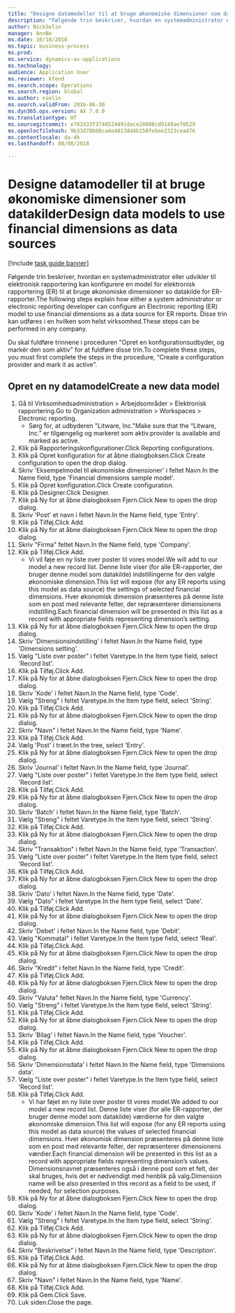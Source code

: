 ```yaml
--- 
title: "Designe datamodeller til at bruge økonomiske dimensioner som datakilder"
description: "Følgende trin beskriver, hvordan en systemadministrator eller udvikler til elektronisk rapportering kan konfigurere en model for elektronisk rapportering (ER) til at bruge økonomiske dimensioner so datakilde for ER-rapporter."
author: NickSelin
manager: AnnBe
ms.date: 10/18/2016
ms.topic: business-process
ms.prod: 
ms.service: dynamics-ax-applications
ms.technology: 
audience: Application User
ms.reviewer: kfend
ms.search.scope: Operations
ms.search.region: Global
ms.author: nselin
ms.search.validFrom: 2016-06-30
ms.dyn365.ops.version: AX 7.0.0
ms.translationtype: HT
ms.sourcegitcommit: e782d33f3748524491dace28008cd9148ae70529
ms.openlocfilehash: 9b33d78b60ca4e4813dd4b158febee2323cea476
ms.contentlocale: da-dk
ms.lasthandoff: 08/08/2018

---
```

# <a name="design-data-models-to-use-financial-dimensions-as-data-sources"></a><span data-ttu-id="e5c5f-103">Designe datamodeller til at bruge økonomiske dimensioner som datakilder</span><span class="sxs-lookup"><span data-stu-id="e5c5f-103">Design data models to use financial dimensions as data sources</span></span>

[!include [task guide banner](../../includes/task-guide-banner.md)]

<span data-ttu-id="e5c5f-104">Følgende trin beskriver, hvordan en systemadministrator eller udvikler til elektronisk rapportering kan konfigurere en model for elektronisk rapportering (ER) til at bruge økonomiske dimensioner so datakilde for ER-rapporter.</span><span class="sxs-lookup"><span data-stu-id="e5c5f-104">The following steps explain how either a system administrator or electronic reporting developer can configure an Electronic reporting (ER) model to use financial dimensions as a data source for ER reports.</span></span> <span data-ttu-id="e5c5f-105">Disse trin kan udføres i en hvilken som helst virksomhed.</span><span class="sxs-lookup"><span data-stu-id="e5c5f-105">These steps can be performed in any company.</span></span>

<span data-ttu-id="e5c5f-106">Du skal fuldføre trinnene i proceduren "Opret en konfigurationsudbyder, og markér den som aktiv" for at fuldføre disse trin.</span><span class="sxs-lookup"><span data-stu-id="e5c5f-106">To complete these steps, you must first complete the steps in the procedure, “Create a configuration provider and mark it as active”.</span></span>


## <a name="create-a-new-data-model"></a><span data-ttu-id="e5c5f-107">Opret en ny datamodel</span><span class="sxs-lookup"><span data-stu-id="e5c5f-107">Create a new data model</span></span>
1. <span data-ttu-id="e5c5f-108">Gå til Virksomhedsadministration > Arbejdsområder > Elektronisk rapportering.</span><span class="sxs-lookup"><span data-stu-id="e5c5f-108">Go to Organization administration > Workspaces > Electronic reporting.</span></span>
    * <span data-ttu-id="e5c5f-109">Sørg for, at udbyderen "Litware, Inc."</span><span class="sxs-lookup"><span data-stu-id="e5c5f-109">Make sure that the “Litware, Inc.”</span></span> <span data-ttu-id="e5c5f-110">er tilgængelig og markeret som aktiv.</span><span class="sxs-lookup"><span data-stu-id="e5c5f-110">provider is available and marked as active.</span></span>  
2. <span data-ttu-id="e5c5f-111">Klik på Rapporteringskonfigurationer.</span><span class="sxs-lookup"><span data-stu-id="e5c5f-111">Click Reporting configurations.</span></span>
3. <span data-ttu-id="e5c5f-112">Klik på Opret konfiguration for at åbne dialogboksen.</span><span class="sxs-lookup"><span data-stu-id="e5c5f-112">Click Create configuration to open the drop dialog.</span></span>
4. <span data-ttu-id="e5c5f-113">Skriv 'Eksempelmodel til økonomiske dimensioner' i feltet Navn.</span><span class="sxs-lookup"><span data-stu-id="e5c5f-113">In the Name field, type 'Financial dimensions sample model'.</span></span>
5. <span data-ttu-id="e5c5f-114">Klik på Opret konfiguration.</span><span class="sxs-lookup"><span data-stu-id="e5c5f-114">Click Create configuration.</span></span>
6. <span data-ttu-id="e5c5f-115">Klik på Designer.</span><span class="sxs-lookup"><span data-stu-id="e5c5f-115">Click Designer.</span></span>
7. <span data-ttu-id="e5c5f-116">Klik på Ny for at åbne dialogboksen Fjern.</span><span class="sxs-lookup"><span data-stu-id="e5c5f-116">Click New to open the drop dialog.</span></span>
8. <span data-ttu-id="e5c5f-117">Skriv 'Post' et navn i feltet Navn.</span><span class="sxs-lookup"><span data-stu-id="e5c5f-117">In the Name field, type 'Entry'.</span></span>
9. <span data-ttu-id="e5c5f-118">Klik på Tilføj.</span><span class="sxs-lookup"><span data-stu-id="e5c5f-118">Click Add.</span></span>
10. <span data-ttu-id="e5c5f-119">Klik på Ny for at åbne dialogboksen Fjern.</span><span class="sxs-lookup"><span data-stu-id="e5c5f-119">Click New to open the drop dialog.</span></span>
11. <span data-ttu-id="e5c5f-120">Skriv "Firma" feltet Navn.</span><span class="sxs-lookup"><span data-stu-id="e5c5f-120">In the Name field, type 'Company'.</span></span>
12. <span data-ttu-id="e5c5f-121">Klik på Tilføj.</span><span class="sxs-lookup"><span data-stu-id="e5c5f-121">Click Add.</span></span>
    * <span data-ttu-id="e5c5f-122">Vi vil føje en ny liste over poster til vores model.</span><span class="sxs-lookup"><span data-stu-id="e5c5f-122">We will add to our model a new record list.</span></span> <span data-ttu-id="e5c5f-123">Denne liste viser (for alle ER-rapporter, der bruger denne model som datakilde) indstillingerne for den valgte økonomiske dimension.</span><span class="sxs-lookup"><span data-stu-id="e5c5f-123">This list will expose (for any ER reports using this model as data source) the settings of selected financial dimensions.</span></span> <span data-ttu-id="e5c5f-124">Hver økonomisk dimension præsenteres på denne liste som en post med relevante felter, der repræsenterer dimensionens indstilling.</span><span class="sxs-lookup"><span data-stu-id="e5c5f-124">Each financial dimension will be presented in this list as a record with appropriate fields representing dimension’s setting.</span></span>  
13. <span data-ttu-id="e5c5f-125">Klik på Ny for at åbne dialogboksen Fjern.</span><span class="sxs-lookup"><span data-stu-id="e5c5f-125">Click New to open the drop dialog.</span></span>
14. <span data-ttu-id="e5c5f-126">Skriv 'Dimensionsindstilling' i feltet Navn.</span><span class="sxs-lookup"><span data-stu-id="e5c5f-126">In the Name field, type 'Dimensions setting'.</span></span>
15. <span data-ttu-id="e5c5f-127">Vælg "Liste over poster" i feltet Varetype.</span><span class="sxs-lookup"><span data-stu-id="e5c5f-127">In the Item type field, select 'Record list'.</span></span>
16. <span data-ttu-id="e5c5f-128">Klik på Tilføj.</span><span class="sxs-lookup"><span data-stu-id="e5c5f-128">Click Add.</span></span>
17. <span data-ttu-id="e5c5f-129">Klik på Ny for at åbne dialogboksen Fjern.</span><span class="sxs-lookup"><span data-stu-id="e5c5f-129">Click New to open the drop dialog.</span></span>
18. <span data-ttu-id="e5c5f-130">Skriv 'Kode' i feltet Navn.</span><span class="sxs-lookup"><span data-stu-id="e5c5f-130">In the Name field, type 'Code'.</span></span>
19. <span data-ttu-id="e5c5f-131">Vælg "Streng" i feltet Varetype.</span><span class="sxs-lookup"><span data-stu-id="e5c5f-131">In the Item type field, select 'String'.</span></span>
20. <span data-ttu-id="e5c5f-132">Klik på Tilføj.</span><span class="sxs-lookup"><span data-stu-id="e5c5f-132">Click Add.</span></span>
21. <span data-ttu-id="e5c5f-133">Klik på Ny for at åbne dialogboksen Fjern.</span><span class="sxs-lookup"><span data-stu-id="e5c5f-133">Click New to open the drop dialog.</span></span>
22. <span data-ttu-id="e5c5f-134">Skriv "Navn" i feltet Navn.</span><span class="sxs-lookup"><span data-stu-id="e5c5f-134">In the Name field, type 'Name'.</span></span>
23. <span data-ttu-id="e5c5f-135">Klik på Tilføj.</span><span class="sxs-lookup"><span data-stu-id="e5c5f-135">Click Add.</span></span>
24. <span data-ttu-id="e5c5f-136">Vælg 'Post' i træet.</span><span class="sxs-lookup"><span data-stu-id="e5c5f-136">In the tree, select 'Entry'.</span></span>
25. <span data-ttu-id="e5c5f-137">Klik på Ny for at åbne dialogboksen Fjern.</span><span class="sxs-lookup"><span data-stu-id="e5c5f-137">Click New to open the drop dialog.</span></span>
26. <span data-ttu-id="e5c5f-138">Skriv 'Journal' i feltet Navn.</span><span class="sxs-lookup"><span data-stu-id="e5c5f-138">In the Name field, type 'Journal'.</span></span>
27. <span data-ttu-id="e5c5f-139">Vælg "Liste over poster" i feltet Varetype.</span><span class="sxs-lookup"><span data-stu-id="e5c5f-139">In the Item type field, select 'Record list'.</span></span>
28. <span data-ttu-id="e5c5f-140">Klik på Tilføj.</span><span class="sxs-lookup"><span data-stu-id="e5c5f-140">Click Add.</span></span>
29. <span data-ttu-id="e5c5f-141">Klik på Ny for at åbne dialogboksen Fjern.</span><span class="sxs-lookup"><span data-stu-id="e5c5f-141">Click New to open the drop dialog.</span></span>
30. <span data-ttu-id="e5c5f-142">Skriv 'Batch' i feltet Navn.</span><span class="sxs-lookup"><span data-stu-id="e5c5f-142">In the Name field, type 'Batch'.</span></span>
31. <span data-ttu-id="e5c5f-143">Vælg "Streng" i feltet Varetype.</span><span class="sxs-lookup"><span data-stu-id="e5c5f-143">In the Item type field, select 'String'.</span></span>
32. <span data-ttu-id="e5c5f-144">Klik på Tilføj.</span><span class="sxs-lookup"><span data-stu-id="e5c5f-144">Click Add.</span></span>
33. <span data-ttu-id="e5c5f-145">Klik på Ny for at åbne dialogboksen Fjern.</span><span class="sxs-lookup"><span data-stu-id="e5c5f-145">Click New to open the drop dialog.</span></span>
34. <span data-ttu-id="e5c5f-146">Skriv "Transaktion" i feltet Navn.</span><span class="sxs-lookup"><span data-stu-id="e5c5f-146">In the Name field, type 'Transaction'.</span></span>
35. <span data-ttu-id="e5c5f-147">Vælg "Liste over poster" i feltet Varetype.</span><span class="sxs-lookup"><span data-stu-id="e5c5f-147">In the Item type field, select 'Record list'.</span></span>
36. <span data-ttu-id="e5c5f-148">Klik på Tilføj.</span><span class="sxs-lookup"><span data-stu-id="e5c5f-148">Click Add.</span></span>
37. <span data-ttu-id="e5c5f-149">Klik på Ny for at åbne dialogboksen Fjern.</span><span class="sxs-lookup"><span data-stu-id="e5c5f-149">Click New to open the drop dialog.</span></span>
38. <span data-ttu-id="e5c5f-150">Skriv 'Dato' i feltet Navn.</span><span class="sxs-lookup"><span data-stu-id="e5c5f-150">In the Name field, type 'Date'.</span></span>
39. <span data-ttu-id="e5c5f-151">Vælg "Dato" i feltet Varetype.</span><span class="sxs-lookup"><span data-stu-id="e5c5f-151">In the Item type field, select 'Date'.</span></span>
40. <span data-ttu-id="e5c5f-152">Klik på Tilføj.</span><span class="sxs-lookup"><span data-stu-id="e5c5f-152">Click Add.</span></span>
41. <span data-ttu-id="e5c5f-153">Klik på Ny for at åbne dialogboksen Fjern.</span><span class="sxs-lookup"><span data-stu-id="e5c5f-153">Click New to open the drop dialog.</span></span>
42. <span data-ttu-id="e5c5f-154">Skriv 'Debet' i feltet Navn.</span><span class="sxs-lookup"><span data-stu-id="e5c5f-154">In the Name field, type 'Debit'.</span></span>
43. <span data-ttu-id="e5c5f-155">Vælg "Kommatal" i feltet Varetype.</span><span class="sxs-lookup"><span data-stu-id="e5c5f-155">In the Item type field, select 'Real'.</span></span>
44. <span data-ttu-id="e5c5f-156">Klik på Tilføj.</span><span class="sxs-lookup"><span data-stu-id="e5c5f-156">Click Add.</span></span>
45. <span data-ttu-id="e5c5f-157">Klik på Ny for at åbne dialogboksen Fjern.</span><span class="sxs-lookup"><span data-stu-id="e5c5f-157">Click New to open the drop dialog.</span></span>
46. <span data-ttu-id="e5c5f-158">Skriv "Kredit" i feltet Navn.</span><span class="sxs-lookup"><span data-stu-id="e5c5f-158">In the Name field, type 'Credit'.</span></span>
47. <span data-ttu-id="e5c5f-159">Klik på Tilføj.</span><span class="sxs-lookup"><span data-stu-id="e5c5f-159">Click Add.</span></span>
48. <span data-ttu-id="e5c5f-160">Klik på Ny for at åbne dialogboksen Fjern.</span><span class="sxs-lookup"><span data-stu-id="e5c5f-160">Click New to open the drop dialog.</span></span>
49. <span data-ttu-id="e5c5f-161">Skriv "Valuta" feltet Navn.</span><span class="sxs-lookup"><span data-stu-id="e5c5f-161">In the Name field, type 'Currency'.</span></span>
50. <span data-ttu-id="e5c5f-162">Vælg "Streng" i feltet Varetype.</span><span class="sxs-lookup"><span data-stu-id="e5c5f-162">In the Item type field, select 'String'.</span></span>
51. <span data-ttu-id="e5c5f-163">Klik på Tilføj.</span><span class="sxs-lookup"><span data-stu-id="e5c5f-163">Click Add.</span></span>
52. <span data-ttu-id="e5c5f-164">Klik på Ny for at åbne dialogboksen Fjern.</span><span class="sxs-lookup"><span data-stu-id="e5c5f-164">Click New to open the drop dialog.</span></span>
53. <span data-ttu-id="e5c5f-165">Skriv 'Bilag' i feltet Navn.</span><span class="sxs-lookup"><span data-stu-id="e5c5f-165">In the Name field, type 'Voucher'.</span></span>
54. <span data-ttu-id="e5c5f-166">Klik på Tilføj.</span><span class="sxs-lookup"><span data-stu-id="e5c5f-166">Click Add.</span></span>
55. <span data-ttu-id="e5c5f-167">Klik på Ny for at åbne dialogboksen Fjern.</span><span class="sxs-lookup"><span data-stu-id="e5c5f-167">Click New to open the drop dialog.</span></span>
56. <span data-ttu-id="e5c5f-168">Skriv 'Dimensionsdata' i feltet Navn.</span><span class="sxs-lookup"><span data-stu-id="e5c5f-168">In the Name field, type 'Dimensions data'.</span></span>
57. <span data-ttu-id="e5c5f-169">Vælg "Liste over poster" i feltet Varetype.</span><span class="sxs-lookup"><span data-stu-id="e5c5f-169">In the Item type field, select 'Record list'.</span></span>
58. <span data-ttu-id="e5c5f-170">Klik på Tilføj.</span><span class="sxs-lookup"><span data-stu-id="e5c5f-170">Click Add.</span></span>
    * <span data-ttu-id="e5c5f-171">Vi har føjet en ny liste over poster til vores model.</span><span class="sxs-lookup"><span data-stu-id="e5c5f-171">We added to our model a new record list.</span></span> <span data-ttu-id="e5c5f-172">Denne liste viser (for alle ER-rapporter, der bruger denne model som datakilde) værdierne for den valgte økonomiske dimension.</span><span class="sxs-lookup"><span data-stu-id="e5c5f-172">This list will expose (for any ER reports using this model as data source) the values of selected financial dimensions.</span></span> <span data-ttu-id="e5c5f-173">Hver økonomisk dimension præsenteres på denne liste som en post med relevante felter, der repræsenterer dimensionens værdier.</span><span class="sxs-lookup"><span data-stu-id="e5c5f-173">Each financial dimension will be presented in this list as a record with appropriate fields representing dimension’s values.</span></span> <span data-ttu-id="e5c5f-174">Dimensionsnavnet præsenteres også i denne post som et felt, der skal bruges, hvis det er nødvendigt med henblik på valg.</span><span class="sxs-lookup"><span data-stu-id="e5c5f-174">Dimension name will be also presented in this record as a field to be used, if needed, for selection purposes.</span></span>  
59. <span data-ttu-id="e5c5f-175">Klik på Ny for at åbne dialogboksen Fjern.</span><span class="sxs-lookup"><span data-stu-id="e5c5f-175">Click New to open the drop dialog.</span></span>
60. <span data-ttu-id="e5c5f-176">Skriv 'Kode' i feltet Navn.</span><span class="sxs-lookup"><span data-stu-id="e5c5f-176">In the Name field, type 'Code'.</span></span>
61. <span data-ttu-id="e5c5f-177">Vælg "Streng" i feltet Varetype.</span><span class="sxs-lookup"><span data-stu-id="e5c5f-177">In the Item type field, select 'String'.</span></span>
62. <span data-ttu-id="e5c5f-178">Klik på Tilføj.</span><span class="sxs-lookup"><span data-stu-id="e5c5f-178">Click Add.</span></span>
63. <span data-ttu-id="e5c5f-179">Klik på Ny for at åbne dialogboksen Fjern.</span><span class="sxs-lookup"><span data-stu-id="e5c5f-179">Click New to open the drop dialog.</span></span>
64. <span data-ttu-id="e5c5f-180">Skriv "Beskrivelse" i feltet Navn.</span><span class="sxs-lookup"><span data-stu-id="e5c5f-180">In the Name field, type 'Description'.</span></span>
65. <span data-ttu-id="e5c5f-181">Klik på Tilføj.</span><span class="sxs-lookup"><span data-stu-id="e5c5f-181">Click Add.</span></span>
66. <span data-ttu-id="e5c5f-182">Klik på Ny for at åbne dialogboksen Fjern.</span><span class="sxs-lookup"><span data-stu-id="e5c5f-182">Click New to open the drop dialog.</span></span>
67. <span data-ttu-id="e5c5f-183">Skriv "Navn" i feltet Navn.</span><span class="sxs-lookup"><span data-stu-id="e5c5f-183">In the Name field, type 'Name'.</span></span>
68. <span data-ttu-id="e5c5f-184">Klik på Tilføj.</span><span class="sxs-lookup"><span data-stu-id="e5c5f-184">Click Add.</span></span>
69. <span data-ttu-id="e5c5f-185">Klik på Gem.</span><span class="sxs-lookup"><span data-stu-id="e5c5f-185">Click Save.</span></span>
70. <span data-ttu-id="e5c5f-186">Luk siden.</span><span class="sxs-lookup"><span data-stu-id="e5c5f-186">Close the page.</span></span>


